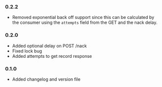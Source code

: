 ### 0.2.2

- Removed exponential back off support since this can be calculated by the consumer using the `attempts` field from the GET and the nack delay.

### 0.2.0

- Added optional delay on POST /nack
- Fixed lock bug
- Added attempts to get record response

### 0.1.0

- Added changelog and version file
